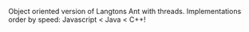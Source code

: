 Object oriented version of Langtons Ant with threads.
Implementations order by speed: Javascript < Java < C++!
